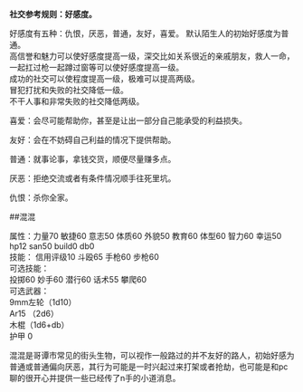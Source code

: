 
**社交参考规则：好感度。**

好感度有五种：仇恨，厌恶，普通，友好，喜爱。
默认陌生人的初始好感度为普通。  
高信誉和魅力可以使好感度提高一级，深交比如关系很近的亲戚朋友，救人一命，一起扛过枪一起蹲过窗等可以使好感度提高一级。  
成功的社交可以使程度提高一级，极难可以提高两级。  
冒犯打扰和失败的社交降低一级。  
不干人事和非常失败的社交降低两级。  

喜爱：会尽可能帮助你，甚至是让出一部分自己能承受的利益损失。

友好：会在不妨碍自己利益的情况下提供帮助。

普通：就事论事，拿钱交货，顺便尽量赚多点。

厌恶：拒绝交流或者有条件情况顺手往死里坑。

仇恨：杀你全家。


##混混

属性：力量70 敏捷60 意志50 体质60 外貌50 教育60 体型60 智力60 幸运50 hp12 san50 build0 db0  
技能： 信用评级10 斗殴65 手枪60 步枪60  
可选技能：  
投掷60 妙手60 潜行60 话术55 攀爬60  
可选武器：  
9mm左轮（1d10）  
Ar15 （2d6）  
木棍（1d6+db）  
护甲 0  

混混是哥谭市常见的街头生物，可以视作一般路过的并不友好的路人，初始好感为普通或普通偏向厌恶，其行为可能是一时兴起过来打架或者抢劫，也可能是和pc聊的很开心并提供一些已经传了n手的小道消息。
